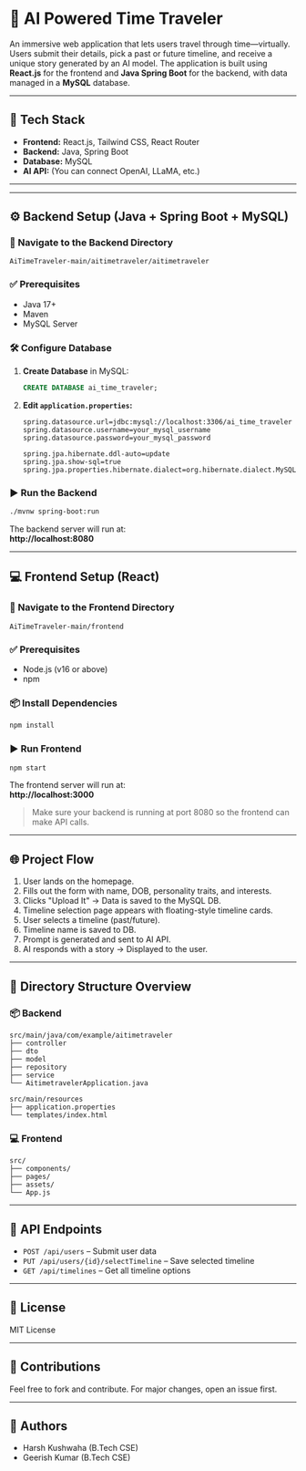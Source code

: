 # 🌌 AI Powered Time Traveler

An immersive web application that lets users travel through time—virtually. Users submit their details, pick a past or future timeline, and receive a unique story generated by an AI model. The application is built using **React.js** for the frontend and **Java Spring Boot** for the backend, with data managed in a **MySQL** database.

---

## 🧠 Tech Stack

- **Frontend:** React.js, Tailwind CSS, React Router
- **Backend:** Java, Spring Boot
- **Database:** MySQL
- **AI API:** (You can connect OpenAI, LLaMA, etc.)

---

---

## ⚙️ Backend Setup (Java + Spring Boot + MySQL)

### 📁 Navigate to the Backend Directory

```
AiTimeTraveler-main/aitimetraveler/aitimetraveler
```

### ✅ Prerequisites

- Java 17+
- Maven
- MySQL Server

### 🛠️ Configure Database

1. **Create Database** in MySQL:
   ```sql
   CREATE DATABASE ai_time_traveler;
   ```

2. **Edit `application.properties`:**

   ```properties
   spring.datasource.url=jdbc:mysql://localhost:3306/ai_time_traveler
   spring.datasource.username=your_mysql_username
   spring.datasource.password=your_mysql_password

   spring.jpa.hibernate.ddl-auto=update
   spring.jpa.show-sql=true
   spring.jpa.properties.hibernate.dialect=org.hibernate.dialect.MySQL8Dialect
   ```

### ▶️ Run the Backend

```bash
./mvnw spring-boot:run
```

The backend server will run at:  
**http://localhost:8080**

---

## 💻 Frontend Setup (React)

### 📁 Navigate to the Frontend Directory

```
AiTimeTraveler-main/frontend
```

### ✅ Prerequisites

- Node.js (v16 or above)
- npm

### 📦 Install Dependencies

```bash
npm install
```

### ▶️ Run Frontend

```bash
npm start
```

The frontend server will run at:  
**http://localhost:3000**

> Make sure your backend is running at port 8080 so the frontend can make API calls.

---

## 🌐 Project Flow

1. User lands on the homepage.
2. Fills out the form with name, DOB, personality traits, and interests.
3. Clicks "Upload It" → Data is saved to the MySQL DB.
4. Timeline selection page appears with floating-style timeline cards.
5. User selects a timeline (past/future).
6. Timeline name is saved to DB.
7. Prompt is generated and sent to AI API.
8. AI responds with a story → Displayed to the user.

---

## 📂 Directory Structure Overview

### 📦 Backend

```
src/main/java/com/example/aitimetraveler
├── controller
├── dto
├── model
├── repository
├── service
└── AitimetravelerApplication.java

src/main/resources
├── application.properties
└── templates/index.html
```

### 💻 Frontend

```
src/
├── components/
├── pages/
├── assets/
└── App.js
```

---

## 📩 API Endpoints

- `POST /api/users` – Submit user data
- `PUT /api/users/{id}/selectTimeline` – Save selected timeline
- `GET /api/timelines` – Get all timeline options

---

## 📜 License

MIT License

---

## 🙌 Contributions

Feel free to fork and contribute. For major changes, open an issue first.

---

## 🚀 Authors

- Harsh Kushwaha (B.Tech CSE)
- Geerish Kumar  (B.Tech CSE)